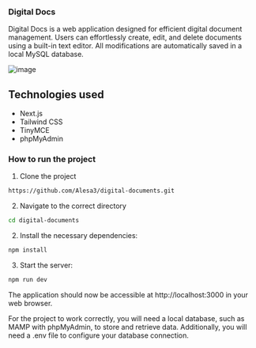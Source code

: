### Digital Docs

Digital Docs is a web application designed for efficient digital document management. Users can effortlessly create, edit, and delete documents using a built-in text editor. All modifications are automatically saved in a local MySQL database.

![image](https://github.com/Alesa3/digital-documents/assets/80218438/4f1317c9-cc43-490f-9016-321d15fd0872)




## Technologies used


- Next.js
- Tailwind CSS
- TinyMCE
- phpMyAdmin

### How to run the project

1. Clone the project

```bash
https://github.com/Alesa3/digital-documents.git
```

2. Navigate to the correct directory
```bash
cd digital-documents
```

2. Install the necessary dependencies:

```bash
npm install
```

3. Start the server:

```bash
npm run dev
```

The application should now be accessible at http://localhost:3000 in your web browser.

For the project to work correctly, you will need a local database, such as MAMP with phpMyAdmin, to store and retrieve data. Additionally, you will need a .env file to configure your database connection.

